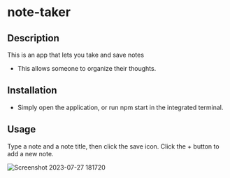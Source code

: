 # note-taker

## Description

This is an app that lets you take and save notes

- This allows someone to organize their thoughts.

## Installation

- Simply open the application, or run npm start in the integrated terminal.

## Usage

Type a note and a note title, then click the save icon. Click the + button to add a new note.

![Screenshot 2023-07-27 181720](https://github.com/Jrorem/note-taker/assets/126031175/ee94e85f-aa45-443d-9a60-25ba8f84e049)
